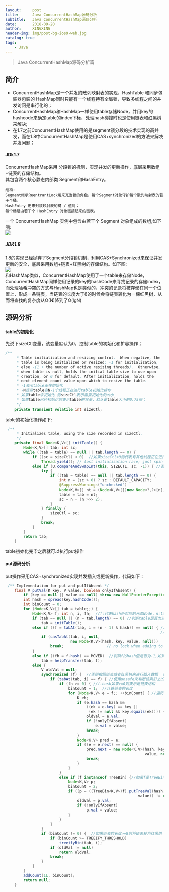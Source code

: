 ```yaml
---
layout:     post
title:      Java ConcurrentHashMap源码分析
subtitle:   Java ConcurrentHashMap源码分析
date:       2018-09-20
author:     XINGXING
header-img: img/post-bg-ios9-web.jpg
catalog: true
tags:
    - Java
---
```


>
>Java ConcurrentHashMap源码分析篇
> 

## 简介  
* ConcurrentHashMap是一个并发的散列映射表的实现，HashTable 和同步包装器包装的 HashMap同时只能有一个线程持有全局锁，导致多线程之间的并发访问是串行化的；
* ConcurrentHashMap和HashMap一样使用table存储Node，并用key的hashcode来确定table的index下标，处理hash碰撞时也是使用链表和红黑树来解决;    
* 在1.7之前ConcurrentHashMap使用的是segment锁分段的技术实现的高并发，而在1.8中ConcurrentHashMap是使用CAS+synchronized的方法来解决并发问题；

#### JDk1.7
ConcurrentHashMap采用 分段锁的机制，实现并发的更新操作，底层采用数组+链表的存储结构。  
其包含两个核心静态内部类 Segment和HashEntry。    
    
    结构:   
    Segment继承ReentrantLock用来充当锁的角色，每个Segment对象守护每个散列映射表的若干个桶。     
    HashEntry 用来封装映射表的键 / 值对；      
    每个桶是由若干个 HashEntry 对象链接起来的链表。     
一个 ConcurrentHashMap 实例中包含由若干个 Segment 对象组成的数组,如下图:   
![](https://ws4.sinaimg.cn/large/006tNc79gy1g2cxw3xfg8j30xa0u0q4q.jpg)   

##### JDK1.8  
1.8的实现已经抛弃了Segment分段锁机制，利用CAS+Synchronized来保证并发更新的安全，底层采用数组+链表+红黑树的存储结构。如下图:  
![](https://ws4.sinaimg.cn/large/006tNc79gy1g2cxx7x6mkj31bw0q0jyl.jpg)  
和HashMap类似，ConcurrentHashMap使用了一个table来存储Node，ConcurrentHashMap同样使用记录的key的hashCode来寻找记录的存储index，而处理哈希冲突的方式与HashMap也是类似的，冲突的记录将被存储在同一个位置上，形成一条链表，当链表的长度大于8的时候会将链表转化为一棵红黑树，从而将查找的复杂度从O(N)降到了O(lgN)


## 源码分析  

#### table的初始化

先说下sizeCtl变量，该变量默认为0，控制table的初始化和扩容操作；  
```java  
/**
     * Table initialization and resizing control.  When negative, the
     * table is being initialized or resized: -1 for initialization,
     * else -(1 + the number of active resizing threads).  Otherwise,
     * when table is null, holds the initial table size to use upon
     * creation, or 0 for default. After initialization, holds the
     * next element count value upon which to resize the table.
     * -1表示table正在初始化
     * -N表示table有N-1个线程正在进行table初始化操作
     * 如果table未初始化 则sizeCtl表示需要初始化的大小   
     * 如果table已经初始化则表示table的容量，默认是table大小的0.75倍； 
     */
    private transient volatile int sizeCtl;
```
table的初始化操作如下:
```java
 /**
     * Initializes table, using the size recorded in sizeCtl.
     */
    private final Node<K,V>[] initTable() {
        Node<K,V>[] tab; int sc;
        while ((tab = table) == null || tab.length == 0) {
            if ((sc = sizeCtl) < 0)  //如果sizeCtl<0则代表有其他线程正在进行初始化操作,即执行Thread.yield();让出cpu的执行权
                Thread.yield(); // lost initialization race; just spin
            else if (U.compareAndSwapInt(this, SIZECTL, sc, -1)) { //否则将sizeCtl的值置为-1，代表当前线程正在初始化table
                try {
                    if ((tab = table) == null || tab.length == 0) {
                        int n = (sc > 0) ? sc : DEFAULT_CAPACITY;
                        @SuppressWarnings("unchecked")
                        Node<K,V>[] nt = (Node<K,V>[])new Node<?,?>[n];
                        table = tab = nt;
                        sc = n - (n >>> 2);
                    }
                } finally {
                    sizeCtl = sc;
                }
                break;
            }
        }
        return tab;
    }
```

table初始化完毕之后就可以执行put操作


#### put源码分析  
put操作采用CAS+synchronized实现并发插入或更新操作，代码如下：  
```java
 /** Implementation for put and putIfAbsent */
    final V putVal(K key, V value, boolean onlyIfAbsent) {
        if (key == null || value == null) throw new NullPointerException();
        int hash = spread(key.hashCode());
        int binCount = 0;
        for (Node<K,V>[] tab = table;;) {
            Node<K,V> f; int n, i, fh;  //f:代表hash所对应的元素Node，n:table的长度,fh:代表f节点的hash值
            if (tab == null || (n = tab.length) == 0) //判断table是否为空，如果为空则进行initTable()操作
                tab = initTable();
            else if ((f = tabAt(tab, i = (n - 1) & hash)) == null) { //先获取hash对应的索引i = (n - 1) & hash，然后使用tabAt(tab, i = (n - 1) & hash)获取
                                                                     //这里使用tabAt,即Unsafe.getObjectVolatile来获取索引所对应的元素来确保是从内存中获取到的元素，而不是从线程的私有copy中获取的
                if (casTabAt(tab, i, null,
                             new Node<K,V>(hash, key, value, null)))
                    break;                   // no lock when adding to empty bin
            }
            else if ((fh = f.hash) == MOVED)  //判断f的hash值是否为-1,如果是-1则表示当前table正在进行扩容
                tab = helpTransfer(tab, f);
            else {
                V oldVal = null;
                synchronized (f) {  //否则按照链表或者红黑树来进行插入数据  在f节点进行同步
                    if (tabAt(tab, i) == f) { //使用unsafe来判断该索引上的元素是否是f,防止被其他线程修改
                        if (fh >= 0) { //f.hash如果>=0则表示是链表结构
                            binCount = 1;  //计算链表的长度
                            for (Node<K,V> e = f;; ++binCount) { //遍历链表，如果找到对应的node节点，则修改value，否则在链表尾部加入节点。  
                                K ek;
                                if (e.hash == hash &&
                                    ((ek = e.key) == key ||
                                     (ek != null && key.equals(ek)))) {
                                    oldVal = e.val;
                                    if (!onlyIfAbsent)
                                        e.val = value;
                                    break;
                                }
                                Node<K,V> pred = e;
                                if ((e = e.next) == null) {
                                    pred.next = new Node<K,V>(hash, key,
                                                              value, null);
                                    break;
                                }
                            }
                        }
                        else if (f instanceof TreeBin) {//如果f是TreeBin类型，则表示是红黑树的根节点,则在树结构上遍历元素，更新或增加节点。
                            Node<K,V> p;
                            binCount = 2;
                            if ((p = ((TreeBin<K,V>)f).putTreeVal(hash, key,
                                                           value)) != null) {
                                oldVal = p.val;
                                if (!onlyIfAbsent)
                                    p.val = value;
                            }
                        }
                    }
                }
                if (binCount != 0) {  //如果链表的长度>=8则将链表转为红黑树
                    if (binCount >= TREEIFY_THRESHOLD)
                        treeifyBin(tab, i);
                    if (oldVal != null)
                        return oldVal;
                    break;
                }
            }
        }
        addCount(1L, binCount);
        return null;
    }

```




